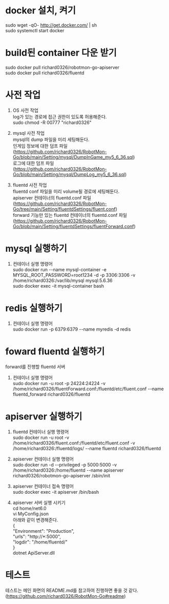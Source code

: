 # docker 설치, 켜기
sudo wget -qO- http://get.docker.com/ | sh  
sudo systemctl start docker  

# build된 container 다운 받기
sudo docker pull richard0326/robotmon-go-apiserver  
sudo docker pull richard0326/fluentd  

# 사전 작업
1. OS 사전 작업  
log가 있는 경로에 접근 권한이 있도록 허용해준다.  
sudo chmod -R  00777 "richard0326"  
  
2. mysql 사전 작업  
mysql의 dump 파일을 미리 세팅해둔다.  
인게임 정보에 대한 덤프 파일  
(https://github.com/richard0326/RobotMon-Go/blob/main/Setting/mysql/DumpInGame_my5_6_36.sql)  
로그에 대한 덤프 파일  
(https://github.com/richard0326/RobotMon-Go/blob/main/Setting/mysql/DumpLog_my5_6_36.sql)  
  
3. fluentd 사전 작업  
fluentd conf 파일을 미리 volume될 경로에 세팅해둔다.  
apiserver 컨테이너의 fluentd.conf 파일  
(https://github.com/richard0326/RobotMon-Go/tree/main/Setting/fluentdSettings/fluent.conf)  
forward 기능만 있는 fluentd 컨테이너의 fluentd.conf 파일  
(https://github.com/richard0326/RobotMon-Go/blob/main/Setting/fluentdSettings/fluentForward.conf)  

# mysql 실행하기
1. 컨테이너 실행 명령어  
sudo docker run --name mysql-container -e MYSQL_ROOT_PASSWORD=root1234 -d -p 3306:3306 -v /home/richard0326:/var/lib/mysql mysql:5.6.36    
sudo docker exec -it mysql-container bash   

# redis 실행하기
1. 컨테이너 실행 명령어  
sudo docker run -p 6379:6379 --name myredis -d redis  

# foward fluentd 실행하기  
forward를 진행할 fluentd 서버  
1. 컨테이너 실행 명령어  
sudo docker run -u root -p 24224:24224 -v /home/richard0326/fluentForward.conf:/fluentd/etc/fluent.conf --name fluentd_forward richard0326/fluentd  
  
# apiserver 실행하기
1. fluentd 컨테이너 실행 명령어  
sudo docker run -u root -v /home/richard0326/fluent.conf:/fluentd/etc/fluent.conf -v /home/richard0326:/fluentd/logs/ --name fluentd richard0326/fluentd  
  
2. apiserver 컨테이너 실행 명령어  
sudo docker run -d --privileged -p 5000:5000 -v /home/richard0326:/home/fluentd --name apiserver richard0326/robotmon-go-apiserver /sbin/init  

3. apiserver 컨테이너 접속 명령어  
sudo docker exec -it apiserver /bin/bash   

4. apiserver 서버 실행 시키기  
cd home/net6.0  
vi MyConfig.json    
아래와 같이 변경해준다.  
{  
  "Environment": "Production",  
  "urls": "http://*:5000",  
  "logdir": "/home/fluentd/"  
}   
dotnet ApiServer.dll   

# 테스트  
테스트는 메인 화면의 README.md를 참고하여 진행하면 좋을 것 같다.  
(https://github.com/richard0326/RobotMon-Go#readme)  
